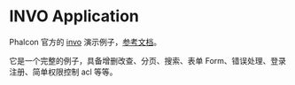# INVO Application

Phalcon 官方的 [invo](https://github.com/phalcon/invo) 演示例子，[参考文档](https://docs.phalconphp.com/en/latest/reference/tutorial-invo.html)。

它是一个完整的例子，具备增删改查、分页、搜索、表单 Form、错误处理、登录注册、简单权限控制 acl 等等。
